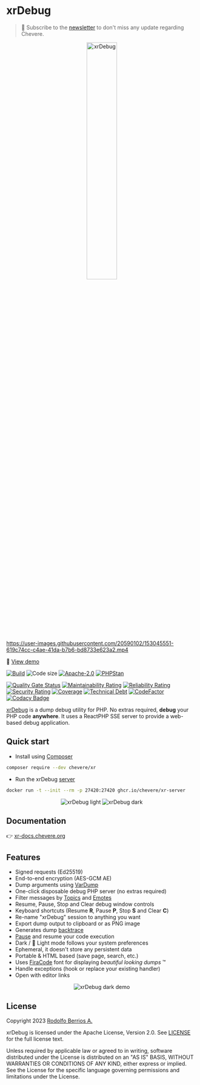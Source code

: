# xrDebug

> 🔔 Subscribe to the [newsletter](https://chv.to/chevere-newsletter) to don't miss any update regarding Chevere.

<p align="center"><img alt="xrDebug" src="xr.svg" width="40%"></p>

https://user-images.githubusercontent.com/20590102/153045551-619c74cc-c4ae-41da-b7b6-bd8733e623a2.mp4

🦄 [View demo](https://user-images.githubusercontent.com/20590102/153045551-619c74cc-c4ae-41da-b7b6-bd8733e623a2.mp4)

[![Build](https://img.shields.io/github/actions/workflow/status/chevere/xr/test.yml?branch=0.7&style=flat-square)](https://github.com/chevere/xr/actions)
![Code size](https://img.shields.io/github/languages/code-size/chevere/xr?style=flat-square)
[![Apache-2.0](https://img.shields.io/github/license/chevere/xr?style=flat-square)](LICENSE)
[![PHPStan](https://img.shields.io/badge/PHPStan-level%209-blueviolet?style=flat-square)](https://phpstan.org/)

[![Quality Gate Status](https://sonarcloud.io/api/project_badges/measure?project=chevere_xr&metric=alert_status)](https://sonarcloud.io/dashboard?id=chevere_xr)
[![Maintainability Rating](https://sonarcloud.io/api/project_badges/measure?project=chevere_xr&metric=sqale_rating)](https://sonarcloud.io/dashboard?id=chevere_xr)
[![Reliability Rating](https://sonarcloud.io/api/project_badges/measure?project=chevere_xr&metric=reliability_rating)](https://sonarcloud.io/dashboard?id=chevere_xr)
[![Security Rating](https://sonarcloud.io/api/project_badges/measure?project=chevere_xr&metric=security_rating)](https://sonarcloud.io/dashboard?id=chevere_xr)
[![Coverage](https://sonarcloud.io/api/project_badges/measure?project=chevere_xr&metric=coverage)](https://sonarcloud.io/dashboard?id=chevere_xr)
[![Technical Debt](https://sonarcloud.io/api/project_badges/measure?project=chevere_xr&metric=sqale_index)](https://sonarcloud.io/dashboard?id=chevere_xr)
[![CodeFactor](https://www.codefactor.io/repository/github/chevere/xr/badge)](https://www.codefactor.io/repository/github/chevere/xr)
[![Codacy Badge](https://app.codacy.com/project/badge/Grade/89c64d17be684818b21d44c658c735d0)](https://www.codacy.com/gh/chevere/xr/dashboard)

[xrDebug](https://xr-docs.chevere.org/) is a dump debug utility for PHP. No extras required, **debug** your PHP code **anywhere**. It uses a ReactPHP SSE server to provide a web-based debug application.

## Quick start

* Install using [Composer](https://getcomposer.org/)

```sh
composer require --dev chevere/xr
```

* Run the xrDebug [server](https://xr-docs.chevere.org/server/)

```sh
docker run -t --init --rm -p 27420:27420 ghcr.io/chevere/xr-server
```

<p align="center">
    <img alt="xrDebug light" src=".screen/xr-0.1.3-light-welcome.png">
    <img alt="xrDebug dark" src=".screen/xr-0.1.3-dark-welcome.png">
</p>

## Documentation

👉 [xr-docs.chevere.org](https://xr-docs.chevere.org)

## Features

* Signed requests (Ed25519)
* End-to-end encryption (AES-GCM AE)
* Dump arguments using [VarDump](https://chevere.org/packages/var-dump.html)
* One-click disposable debug PHP server (no extras required)
* Filter messages by [Topics](https://xr-docs.chevere.org/helpers/xr.html#topic) and [Emotes](https://xr-docs.chevere.org/helpers/xr.html#emote)
* Resume, Pause, Stop and Clear debug window controls
* Keyboard shortcuts (Resume **R**, Pause **P**, Stop **S** and Clear **C**)
* Re-name "xrDebug" session to anything you want
* Export dump output to clipboard or as PNG image
* Generates dump [backtrace](https://xr-docs.chevere.org/helpers/xr.html#flags)
* [Pause](https://xr-docs.chevere.org/helpers/xri.html#pause) and resume your code execution
* Dark / 🌝 Light mode follows your system preferences
* Ephemeral, it doesn't store any persistent data
* Portable & HTML based (save page, search, etc.)
* Uses [FiraCode](https://github.com/tonsky/FiraCode) font for displaying _beautiful looking dumps_ ™
* Handle exceptions (hook or replace your existing handler)
* Open with editor links

<p align="center">
    <img alt="xrDebug dark demo" src=".screen/xr-0.1.3-dark-demo.png">
</p>

## License

Copyright 2023 [Rodolfo Berrios A.](https://rodolfoberrios.com/)

xrDebug is licensed under the Apache License, Version 2.0. See [LICENSE](LICENSE) for the full license text.

Unless required by applicable law or agreed to in writing, software distributed under the License is distributed on an "AS IS" BASIS, WITHOUT WARRANTIES OR CONDITIONS OF ANY KIND, either express or implied. See the License for the specific language governing permissions and limitations under the License.
